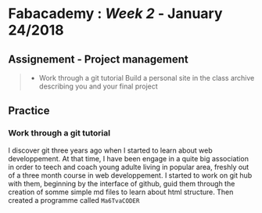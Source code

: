 # Fabacademy : *Week 2* - **January 24/2018**



## Assignement - Project management

>  * Work through a git tutorial
        Build a personal site in the class archive describing you and your final project

## Practice

### Work through a git tutorial

I discover git three years ago when I started to learn about web developpement.
At that time, I have been engage in a quite big association in order to teech and coach young adulte living in popular area, freshly out of a three month course in web developpement. I started to work on git hub with them, beginning by the interface of github, guid them through the creation of somme simple md files to learn about html structure. Then created a programme called `Ma6TvaCODER`